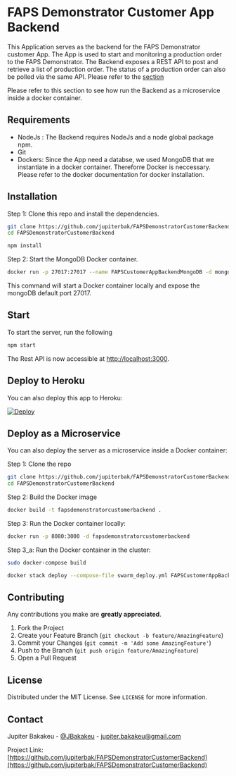 # FAPS Demonstrator Customer App Backend

This Application serves as the backend for the FAPS Demonstrator customer App. The App is used to start and monitoring a production order to the FAPS Demonstrator.
The Backend exposes a REST API to post and retrieve a list of production order. The status of a production order can also be polled via the same API. Please refer to the [section](#api-description)

Please refer to this section to see how run the Backend as a microservice inside a docker container.

## Requirements

* NodeJs : The Backend requires NodeJs and a node global package npm.
* Git
* Dockers: Since the App need a databse, we used MongoDB that we instantiate in a docker container. Thereforre Docker is neccessary. Please refer to the docker documentation for docker installation.

## Installation

Step 1: Clone this repo and install the dependencies.

```bash
git clone https://github.com/jupiterbak/FAPSDemonstratorCustomerBackend.git
cd FAPSDemonstratorCustomerBackend
```

```bash
npm install
```

Step 2: Start the MongoDB Docker container.

```bash
docker run -p 27017:27017 --name FAPSCustomerAppBackendMongoDB -d mongo
```

This command will start a Docker container locally and expose the mongoDB default port 27017.

## Start

To start the server, run the following

```bash
npm start
```

The Rest API is now accessible at [http://localhost:3000](http://localhost:3000).

## Deploy to Heroku
You can also deploy this app to Heroku:

[![Deploy](https://www.herokucdn.com/deploy/button.svg)](https://heroku.com/deploy)


## Deploy as a Microservice 
You can also deploy the server as a microservice inside a Docker container:

Step 1: Clone the repo

```bash
git clone https://github.com/jupiterbak/FAPSDemonstratorCustomerBackend.git
cd FAPSDemonstratorCustomerBackend
```

Step 2: Build the Docker image

```bash
docker build -t fapsdemonstratorcustomerbackend .
```

Step 3: Run the Docker container locally:

```bash
docker run -p 8080:3000 -d fapsdemonstratorcustomerbackend
```

Step 3_a: Run the Docker container in the cluster:

```bash
sudo docker-compose build
```
```bash
docker stack deploy --compose-file swarm_deploy.yml FAPSCustomerAppBackend
```
<!-- CONTRIBUTING -->
## Contributing

Any contributions you make are **greatly appreciated**.

1. Fork the Project
2. Create your Feature Branch (`git checkout -b feature/AmazingFeature`)
3. Commit your Changes (`git commit -m 'Add some AmazingFeature'`)
4. Push to the Branch (`git push origin feature/AmazingFeature`)
5. Open a Pull Request

<!-- LICENSE -->
## License

Distributed under the MIT License. See `LICENSE` for more information.

<!-- CONTACT -->
## Contact

Jupiter Bakakeu - [@JBakakeu](https://twitter.com/JBakakeu) - jupiter.bakakeu@gmail.com

Project Link: [https://github.com/jupiterbak/FAPSDemonstratorCustomerBackend](https://github.com/jupiterbak/FAPSDemonstratorCustomerBackend)
